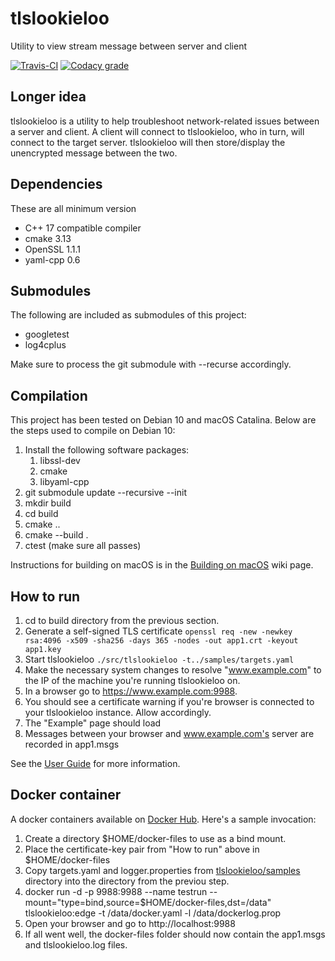 # tlslookieloo
Utility to view stream message between server and client

[![Travis-CI](https://img.shields.io/travis/com/keithmendozasr/tlslookieloo)](https://travis-ci.com/keithmendozasr/tlslookieloo) [![Codacy grade](https://img.shields.io/codacy/grade/d15a387cb13f4c20b963baa960b730a3)](https://app.codacy.com/manual/keithmendozasr/tlslookieloo/dashboard)

## Longer idea
tlslookieloo is a utility to help troubleshoot network-related issues between a server and client. A client will connect to tlslookieloo, who in turn, will connect to the target server. tlslookieloo will then store/display the unencrypted message between the two.

## Dependencies
These are all minimum version

*   C++ 17 compatible compiler
*   cmake 3.13
*   OpenSSL 1.1.1
*   yaml-cpp 0.6

## Submodules
The following are included as submodules of this project:
*   googletest
*   log4cplus

Make sure to process the git submodule with --recurse accordingly.

## Compilation

This project has been tested on Debian 10 and macOS Catalina. Below are the steps used to compile on Debian 10:
1.  Install the following software packages:
	1.  libssl-dev
	1.  cmake
	1.  libyaml-cpp
1.  git submodule update --recursive --init
1.  mkdir build
1.  cd build
1.  cmake ..
1.  cmake --build .
1.  ctest (make sure all passes)

Instructions for building on macOS is in the [Building on macOS](https://github.com/keithmendozasr/tlslookieloo/wiki/macbuild) wiki page.

## How to run
1.  cd to build directory from the previous section.
1.  Generate a self-signed TLS certificate `openssl req -new -newkey rsa:4096 -x509 -sha256 -days 365 -nodes -out app1.crt -keyout app1.key`
1.  Start tlslookieloo ```./src/tlslookieloo -t../samples/targets.yaml```  
1.  Make the necessary system changes to resolve "www.example.com" to the IP of the machine you're running tlslookieloo on.
1.  In a browser go to https://www.example.com:9988.
1.  You should see a certificate warning if you're browser is connected to your tlslookieloo instance. Allow accordingly.
1.  The "Example" page should load
1.  Messages between your browser and www.example.com's server are recorded in app1.msgs

See the [User Guide](https://github.com/keithmendozasr/tlslookieloo/wiki/User-Guide) for more information.

## Docker container

A docker containers available on [Docker Hub](https://hub.docker.com/repository/docker/keithmendozasr/tlslookieloo). Here's a sample invocation:

1.  Create a directory $HOME/docker-files to use as a bind mount.
1.  Place the certificate-key pair from "How to run" above in $HOME/docker-files
1.  Copy targets.yaml and logger.properties from [tlslookieloo/samples](https://github.com/keithmendozasr/tlslookieloo/tree/master/samples) directory into the directory from the previou step.
1.  docker run -d -p 9988:9988 --name testrun --mount="type=bind,source=$HOME/docker-files,dst=/data" tlslookieloo:edge -t /data/docker.yaml -l /data/dockerlog.prop
1.  Open your browser and go to http://localhost:9988
1.  If all went well, the docker-files folder should now contain the app1.msgs and tlslookieloo.log files.